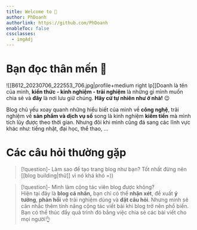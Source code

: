 ```yaml
---
title: Welcome to 🏡
author: PhDoanh
authorlink: https://github.com/PhDoanh
enableToc: false
cssclasses:
  - imgAdj
---
```

# Bạn đọc thân mến 🤗

![[B612_20230706_222553_706.jpg|profile+medium right lp]]Doanh là tên của mình, **kiến thức - kinh nghiệm - trải nghiệm**  là những gì mình muốn chia sẻ và **đây** là nơi lưu giữ chúng. **Hãy cứ tự nhiên như ở nhà!** 😉

Blog chủ yếu xoay quanh những hiểu biết của mình về **công nghệ**, trải nghiệm về **sản phẩm và dịch vụ số** song là kinh nghiệm **kiếm tiền** mà mình tích lũy được theo thời gian. Nhưng đôi khi mình cũng đá sang các lĩnh vực khác như: tiếng nhật, đại học, thể thao, ...

# Các câu hỏi thường gặp

> [!question]- Làm sao để tạo trang blog như bạn?
> Tốt nhất đừng nên [[blog building|thử]] vì nó khá khó =))

> [!question]- Mình làm cộng tác viên blog được không?  
> Hiện tại đây là **blog cá nhân,** bạn chỉ có thể **nhận xét**, đề xuất **ý tưởng**, **phản hồi** về trải nghiệm dùng và **đặt câu hỏi**. Nhưng mình sẽ cân nhắc thêm tính năng cộng tác viết bài khi blog trở nên phổ biến. Bạn có thể thúc đẩy quả trình đó bằng việc chia sẻ các bài viết cho mọi người👌


